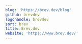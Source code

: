 ```yaml
---
blog: 'https://brev.dev/blog'
github: brevdev
logohandle: brevdev
sort: brev
title: Brev.dev
website: 'https://www.brev.dev/'
---
```

